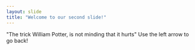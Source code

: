 ```yaml
---
layout: slide
title: "Welcome to our second slide!"
---
```

"The trick William Potter, is not minding that it hurts"
Use the left arrow to go back!
